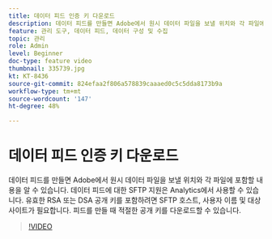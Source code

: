 ```yaml
---
title: 데이터 피드 인증 키 다운로드
description: 데이터 피드를 만들면 Adobe에서 원시 데이터 파일을 보낼 위치와 각 파일에 포함할 내용을 알 수 있습니다. 데이터 피드에 대한 SFTP 지원은 Analytics에서 사용할 수 있습니다. 유효한 RSA 또는 DSA 공개 키를 포함하려면 SFTP 호스트, 사용자 이름 및 대상 사이트가 필요합니다. 피드를 만들 때 적절한 공개 키를 다운로드할 수 있습니다.
feature: 관리 도구, 데이터 피드, 데이터 구성 및 수집
topic: 관리
role: Admin
level: Beginner
doc-type: feature video
thumbnail: 335739.jpg
kt: KT-8436
source-git-commit: 824efaa2f806a578839caaaed0c5c5dda8173b9a
workflow-type: tm+mt
source-wordcount: '147'
ht-degree: 48%

---
```



# 데이터 피드 인증 키 다운로드

데이터 피드를 만들면 Adobe에서 원시 데이터 파일을 보낼 위치와 각 파일에 포함할 내용을 알 수 있습니다. 데이터 피드에 대한 SFTP 지원은 Analytics에서 사용할 수 있습니다. 유효한 RSA 또는 DSA 공개 키를 포함하려면 SFTP 호스트, 사용자 이름 및 대상 사이트가 필요합니다. 피드를 만들 때 적절한 공개 키를 다운로드할 수 있습니다.


>[!VIDEO](https://video.tv.adobe.com/v/335739/?quality=12&learn=on)